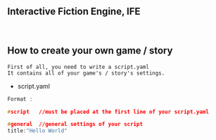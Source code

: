 ## Interactive Fiction Engine, IFE

<br>

## How to create your own game / story

```
First of all, you need to write a script.yaml
It contains all of your game's / story's settings.
```

* script.yaml
```c
Format :

#script   //must be placed at the first line of your script.yaml

#general  //general settings of your script
title:"Hello World" 



```
